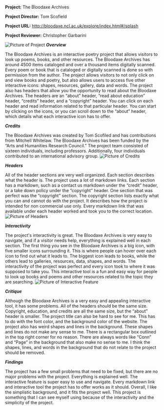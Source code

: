 **Project:**
The Bloodaxe Archives

**Project Director:**
Tom Scofield

**Project URL:**
http://bloodaxe.ncl.ac.uk/explore/index.html#/splash

**Project Reviewer:**
Christopher Garbarini


![Picture of Project](https://chrisgarbarini.github.io/Chris-Garbarini/images/Project.jpg)
**_Overview_** 

The Bloodaxe Archives is an interactive poetry project that allows visitors to look up poems, books, and other resources. The Bloodaxe Archives has around 4500 items cataloged and over a thousand items digitally scanned. Every poem or book that is cataloged or digitally scanned is done so with permission from the author. The project allows visitors to not only click on and view books and poetry, but also allows users to access five other interactive icons: shapes, resources, gallery, data and words. The project also has headers that allow you the opportunity to read about the Bloodaxe Archives. The headers are an “about” header, “read about education” header, “credits” header, and a “copyright” header. You can click on each header and read information related to that particular header. You can start by clicking on the icons, or you can scroll down to the “about” header, which details what each interactive icon has to offer.

**_Credits_**  

The Bloodaxe Archives was created by Tom Scofiled and has contributions from Mitchell Whitelaw. The Bloodaxe Archives has been funded by the “Arts and Humanities Research Council.” The project team consisted of sixteen individuals, including professors. Additionally, four individuals contributed to an international advisory group. 
![Picture of Credits](https://chrisgarbarini.github.io/Chris-Garbarini/images/credits.jpg)

**_Headers_** 

All of the header sections are very well organized. Each section describes what the header is. The project uses a lot of markdown links. Each section has a markdown, such as a contact us markdown under the “credit” header, or a take down policy under the “copyright” header.  One section that was perfect was the “copyright” section. The copyright section lists exactly what you can and cannot do with the project. It describes how the project is intended for non commercial use only. Every markdown link that was available under each header worked and took you to the correct location.
![Picture of Headers](https://chrisgarbarini.github.io/Chris-Garbarini/images/Header.jpg)

**_Interactivity_**

The project's interactivity is great. The Bloodaxe Archives is very easy to navigate, and if a visitor needs help, everything is explained well in each section. The first thing you see in the Bloodaxe Archives is a big icon, with five smaller icons surrounding it. This is where people can hover over each icon to find out what it leads to. The biggest icon leads to books, while the others lead to galleries, resources, data, shapes, and words. The interactivity of the project was perfect and every icon took to where it was supposed to take you. This interactive tool is a fun and easy way for people to look up books and poems and other resources related to the topic they are searching.
![Picture of Interactive Feature](https://chrisgarbarini.github.io/Chris-Garbarini/images/InteractiveFeature.jpg)

**_Critique_**

Although the Bloodaxe Archives is a very easy and appealing interactive tool, it has some problems. All of the headers should be the same size. Copyright, education, and credits are all the same size, but the “about” header is smaller. The project title can also be hard to see for me. This has to do with the font color, and the background color of the website. The project also has weird shapes and lines in the background. These shapes and lines do not make any sense to me. There is a rectangular box outlined in the top right corner for no reason. There are always words like “Conn” and “Page” in the background that also make no sense to me. I think the shapes, lines, and words in the background that do not relate to the project should be removed.

**_Findings_** 

The project has a few small problems that need to be fixed, but there are no major problems with the project. Everything is explained well. The interactive feature is super easy to use and navigate. Every markdown link and interactive tool the project has to offer works as it should. Overall, I like the simplistic background, and it fits the project well. This project is something that I can see myself using because of the interactivity and the simplicity of the project.   
 



